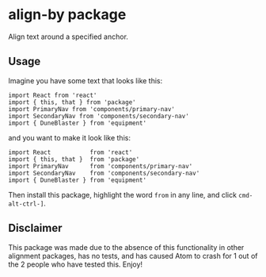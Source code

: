 # align-by package

Align text around a specified anchor.

## Usage

Imagine you have some text that looks like this:

```
import React from 'react'
import { this, that } from 'package'
import PrimaryNav from 'components/primary-nav'
import SecondaryNav from 'components/secondary-nav'
import { DuneBlaster } from 'equipment'
```

and you want to make it look like this:

```
import React           from 'react'
import { this, that }  from 'package'
import PrimaryNav      from 'components/primary-nav'
import SecondaryNav    from 'components/secondary-nav'
import { DuneBlaster } from 'equipment'
```

Then install this package, highlight the word `from` in any line, and click `cmd-alt-ctrl-]`.

## Disclaimer

This package was made due to the absence of this functionality in other alignment packages, has no tests, and has caused Atom to crash for 1 out of the 2 people who have tested this. Enjoy!
